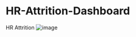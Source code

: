 # HR-Attrition-Dashboard
HR Attrition
![image](https://github.com/user-attachments/assets/4f0cd166-09a0-4d41-9aec-9d57fd901364)
